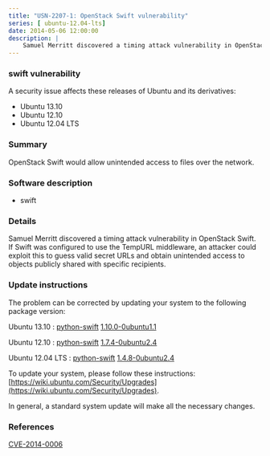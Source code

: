 ```yaml
---
title: "USN-2207-1: OpenStack Swift vulnerability"
series: [ ubuntu-12.04-lts]
date: 2014-05-06 12:00:00
description: |
    Samuel Merritt discovered a timing attack vulnerability in OpenStack Swift. If Swift was configured to use the TempURL middleware, an attacker could exploit this to guess valid secret URLs and obtain unintended access to objects publicly shared with specific recipients. 
--- 
```

 
 


### swift vulnerability

A security issue affects these releases of Ubuntu and its derivatives:

* Ubuntu 13.10
* Ubuntu 12.10
* Ubuntu 12.04 LTS

### Summary

OpenStack Swift would allow unintended access to files over the network. 

### Software description

* swift 

### Details

Samuel Merritt discovered a timing attack vulnerability in OpenStack Swift. If Swift was configured to use the TempURL middleware, an attacker could exploit this to guess valid secret URLs and obtain unintended access to objects publicly shared with specific recipients. 

### Update instructions

The problem can be corrected by updating your system to the following package version:

Ubuntu 13.10
 : [python-swift](https://launchpad.net/ubuntu/+source/swift) <span> [1.10.0-0ubuntu1.1](https://launchpad.net/ubuntu/+source/swift/1.10.0-0ubuntu1.1) </span> 

Ubuntu 12.10
 : [python-swift](https://launchpad.net/ubuntu/+source/swift) <span> [1.7.4-0ubuntu2.4](https://launchpad.net/ubuntu/+source/swift/1.7.4-0ubuntu2.4) </span> 

Ubuntu 12.04 LTS
 : [python-swift](https://launchpad.net/ubuntu/+source/swift) <span> [1.4.8-0ubuntu2.4](https://launchpad.net/ubuntu/+source/swift/1.4.8-0ubuntu2.4) </span> 

To update your system, please follow these instructions: [https://wiki.ubuntu.com/Security/Upgrades](https://wiki.ubuntu.com/Security/Upgrades).

In general, a standard system update will make all the necessary changes. 

### References

 
 [CVE-2014-0006](http://people.ubuntu.com/~ubuntu-security/cve/CVE-2014-0006)
 

